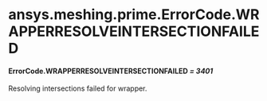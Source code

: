 # ansys.meshing.prime.ErrorCode.WRAPPERRESOLVEINTERSECTIONFAILED



#### ErrorCode.WRAPPERRESOLVEINTERSECTIONFAILED *= 3401*

Resolving intersections failed for wrapper.

<!-- !! processed by numpydoc !! -->
